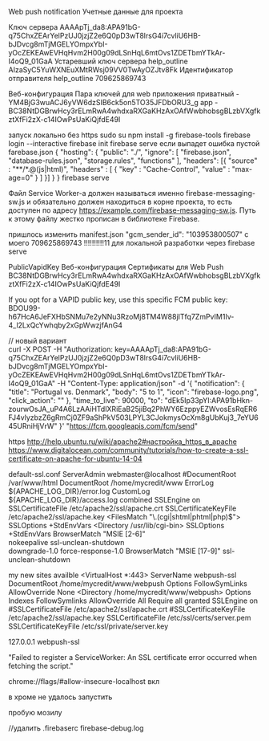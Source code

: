 Web push notification
Учетные данные для проекта
<script src="https://www.gstatic.com/firebasejs/4.10.1/firebase.js"></script>
<script>
    // Initialize Firebase
    var config = {
        apiKey: "AIzaSyBaaV8jUe_6oHafyAHLGiN2uO-Tfi7bFcg",
        authDomain: "vasilyev-e6d1e.firebaseapp.com",
        databaseURL: "https://vasilyev-e6d1e.firebaseio.com",
        projectId: "vasilyev-e6d1e",
        storageBucket: "",
        messagingSenderId: "709625869743"
    };
    firebase.initializeApp(config);
</script>

Ключ сервера
AAAApTj_da8:APA91bG-q75ChxZEArYelPzUJ0jzjZ2e6Q0pD3wT8lrsG4i7cvliU6HB-bJDvcg8mTjMGELYOmpxYbI-yOcZEKEAwEVHqHvm2H00g09dLSnHqL6mtOvs1ZDETbmYTkAr-I4oQ9_01GaA
Устаревший ключ сервера help_outline
AIzaSyC5YuWXNEuXMtRWsj09VV0TwAyOZJtv8Fk
Идентификатор отправителя help_outline
709625869743

Веб-конфигурация
Пара ключей для web приложения
приватный - YM4BjG3wuACJ6yVW6dzSIB6ck5on5TO35JFDbORU3_g
app - BC38NtDGBrwHcy3rELmRwA4whdxaRXGaKHzAxOAfWwbhobsgBLzbVXgfkztXfFi2zX-c14IOwPsUaKiQjfdE49I

запуск локально без https
sudo su 
npm install -g firebase-tools
firebase login --interactive
firebase init
firebase serve
если выпадет ошибка пустой farebase.json
{
  "hosting": {
    "public": "./",
    "ignore": [
      "firebase.json",
      "database-rules.json",
      "storage.rules",
      "functions"
    ],
    "headers": [{
      "source" : "**/*.@(js|html)",
      "headers" : [ {
        "key" : "Cache-Control",
        "value" : "max-age=0"
      } ]
    }]
  }
}
firebase serve

Файл Service Worker-а должен называться именно firebase-messaging-sw.js и обязательно должен находиться
в корне проекта, то есть доступен по адресу https://example.com/firebase-messaging-sw.js. 
Путь к этому файлу жестко прописан в библиотеке Firebase.

пришлось изменить manifest.json 
"gcm_sender_id": "103953800507" c моего 709625869743 !!!!!!!!!!11 для локальной разработки через firebase serve

PublicVapidKey  Веб-конфигурация Сертификаты для Web Push 
BC38NtDGBrwHcy3rELmRwA4whdxaRXGaKHzAxOAfWwbhobsgBLzbVXgfkztXfFi2zX-c14IOwPsUaKiQjfdE49I

If you opt for a VAPID public key, use this specific FCM public key:
BDOU99-h67HcA6JeFXHbSNMu7e2yNNu3RzoMj8TM4W88jITfq7ZmPvIM1Iv-4_l2LxQcYwhqby2xGpWwzjfAnG4
 
// новый вариант  
curl -X POST -H "Authorization: key=AAAApTj_da8:APA91bG-q75ChxZEArYelPzUJ0jzjZ2e6Q0pD3wT8lrsG4i7cvliU6HB-bJDvcg8mTjMGELYOmpxYbI-yOcZEKEAwEVHqHvm2H00g09dLSnHqL6mtOvs1ZDETbmYTkAr-I4oQ9_01GaA" -H "Content-Type: application/json" -d '{
  "notification": {
    "title": "Portugal vs. Denmark",
    "body": "5 to 1",
    "icon": "firebase-logo.png",
    "click_action": ""
  },
  "time_to_live": 90000,
  "to": "dEk5Ip33pYI:APA91bHkn-zourwOsJA_uP4A6LzAAiHTdIXRiEaB25jiBq2PhWY6EzppyEZWvosEsRqER6FJ4vlyzbzZ6gRmCj0ZF9aShPkV503LPYL3CJokmysOcXm8gUbKuj3_7eYU645URniHjVrW"
}' "https://fcm.googleapis.com/fcm/send"


https http://help.ubuntu.ru/wiki/apache2#настройка_https_в_apache
https://www.digitalocean.com/community/tutorials/how-to-create-a-ssl-certificate-on-apache-for-ubuntu-14-04

default-ssl.conf
<IfModule mod_ssl.c>
	<VirtualHost _default_:443>
		ServerAdmin webmaster@localhost
        #DocumentRoot /var/www/html
		DocumentRoot /home/mycredit/www
        ErrorLog ${APACHE_LOG_DIR}/error.log
        CustomLog ${APACHE_LOG_DIR}/access.log combined
        SSLEngine on
        SSLCertificateFile /etc/apache2/ssl/apache.crt
        SSLCertificateKeyFile /etc/apache2/ssl/apache.key
        <FilesMatch "\.(cgi|shtml|phtml|php)$">
                        SSLOptions +StdEnvVars
        </FilesMatch>
        <Directory /usr/lib/cgi-bin>
                        SSLOptions +StdEnvVars
        </Directory>
        BrowserMatch "MSIE [2-6]" \
                        nokeepalive ssl-unclean-shutdown \
                        downgrade-1.0 force-response-1.0
        BrowserMatch "MSIE [17-9]" ssl-unclean-shutdown
	</VirtualHost>
</IfModule>

my new sites availble
<VirtualHost *:443>
    ServerName webpush-ssl
    DocumentRoot /home/mycredit/www/webpush
	<Directory />
		Options FollowSymLinks
		AllowOverride None
	</Directory>
	<Directory /home/mycredit/www/webpush>
		Options Indexes FollowSymlinks
		AllowOverride All
		Require all granted
	</Directory>
    SSLEngine on
    #SSLCertificateFile /etc/apache2/ssl/apache.crt
    #SSLCertificateKeyFile /etc/apache2/ssl/apache.key
    SSLCertificateFile    /etc/ssl/certs/server.pem
    SSLCertificateKeyFile /etc/ssl/private/server.key
</VirtualHost>

127.0.0.1	webpush-ssl

"Failed to register a ServiceWorker: An SSL certificate error occurred when fetching the script."

chrome://flags/#allow-insecure-localhost  вкл

в хроме не удалось запустить

пробую мозилу


//удалить .firebaserc firebase-debug.log